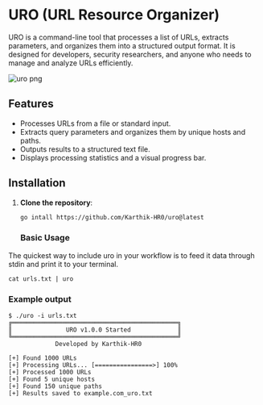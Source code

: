 # URO (URL Resource Organizer)

URO is a command-line tool that processes a list of URLs, extracts parameters, and organizes them into a structured output format. It is designed for developers, security researchers, and anyone who needs to manage and analyze URLs efficiently.

![uro png](https://github.com/user-attachments/assets/98f34543-abd2-4e84-9b20-4c40bfd1f8f0)


## Features

- Processes URLs from a file or standard input.
- Extracts query parameters and organizes them by unique hosts and paths.
- Outputs results to a structured text file.
- Displays processing statistics and a visual progress bar.

## Installation

1. **Clone the repository**:
   ```bash
   go intall https://github.com/Karthik-HR0/uro@latest
   ```
   ### Basic Usage
The quickest way to include uro in your workflow is to feed it data through stdin and print it to your terminal.
```
cat urls.txt | uro
```
### Example output 
```
$ ./uro -i urls.txt
╔══════════════════════════════════════════════╗
║               URO v1.0.0 Started             ║
╚══════════════════════════════════════════════╝
             Developed by Karthik-HR0          

[+] Found 1000 URLs
[+] Processing URLs... [================>] 100%
[+] Processed 1000 URLs
[+] Found 5 unique hosts
[+] Found 150 unique paths
[+] Results saved to example.com_uro.txt
```
